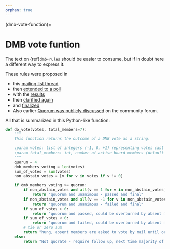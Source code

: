 ```yaml
---
orphan: true
---
```


(dmb-vote-function)=
# DMB vote funtion

The text on {ref}`dmb-rules` should be easier to consume, but if in doubt
here a different way to express it.

These rules were proposed in
* this [mailing list thread](https://lists.ubuntu.com/archives/devel-permissions/2021-August/001728.html)
* then [extended to a poll](https://lists.ubuntu.com/archives/devel-permissions/2021-October/001756.html)
* with the [results](https://lists.ubuntu.com/archives/devel-permissions/2021-November/001782.html)
* then [clarified again](https://lists.ubuntu.com/archives/devel-permissions/2021-October/001763.html)
* and [finalized](https://lists.ubuntu.com/archives/devel-permissions/2021-October/001764.html)
* Also earlier [Quorum was publicly discussed](https://discourse.ubuntu.com/t/open-discussion-meetings-quorum/5966) on the community forum.

All that is summarized in this Python-like function:

```python
def do_vote(votes, total_members=7):
    """
    This function returns the outcome of a DMB vote as a string.

    :param votes: list of integers (-1, 0, +1) representing votes cast by members present
    :param total_members: int, number of active board members (default 7)
    """
    quorum = 4
    dmb_members_voting = len(votes)
    sum_of_votes = sum(votes)
    non_abstain_votes = [v for v in votes if v != 0]

    if dmb_members_voting >= quorum:
        if non_abstain_votes and all(v == 1 for v in non_abstain_votes):
            return "qouorum and unanimous - passed and final"
        if non_abstain_votes and all(v == -1 for v in non_abstain_votes):
            return "qouorum and unanimous - failed and final"
        if sum_of_votes > 0:
            return "qouorum and passed, could be overturned by absent members voting by mail until or at next meeting"
        if sum_of_votes < 0:
            return "qouorum and failed, could be overturned by absent members voting by mail until or at next meeting"
        # tie or zero sum
        return "hung, absent members are asked to vote by mail until or at next meeting"
    else:
        return "Not quorate - require follow up, next time majority of present members votes will suffice"
```
